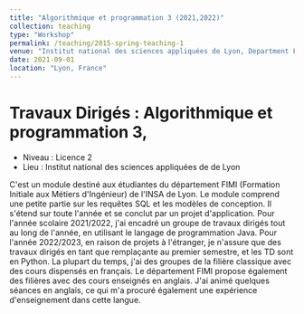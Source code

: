 ```yaml
---
title: "Algorithmique et programmation 3 (2021,2022)"
collection: teaching
type: "Workshop"
permalink: /teaching/2015-spring-teaching-1
venue: "Institut national des sciences appliquées de Lyon, Department FIMI"
date: 2021-09-01
location: "Lyon, France"
---
```



Travaux Dirigés : Algorithmique et programmation 3,
======

- Niveau : Licence 2
- Lieu : Institut national des sciences appliquées de de Lyon


C'est un module destiné aux étudiantes du département FIMI (Formation Initiale aux Métiers d'Ingénieur) de l'INSA de Lyon. Le module comprend une petite partie sur les requêtes SQL et les modèles de conception. Il s'étend sur toute l'année et se conclut par un projet d'application. Pour l'année scolaire 2021/2022, j'ai encadré un groupe de travaux dirigés tout au long de l'année, en utilisant le langage de programmation Java. Pour l'année 2022/2023, en raison de projets à l'étranger, je n'assure que des travaux dirigés en tant que remplaçante au premier semestre, et les TD sont en Python. La plupart du temps, j'ai des groupes de la filière classique avec des cours dispensés en français. Le département FIMI propose également des filières avec des cours enseignés en anglais. J'ai animé quelques séances en anglais, ce qui m'a procuré également une expérience d'enseignement dans cette langue.
